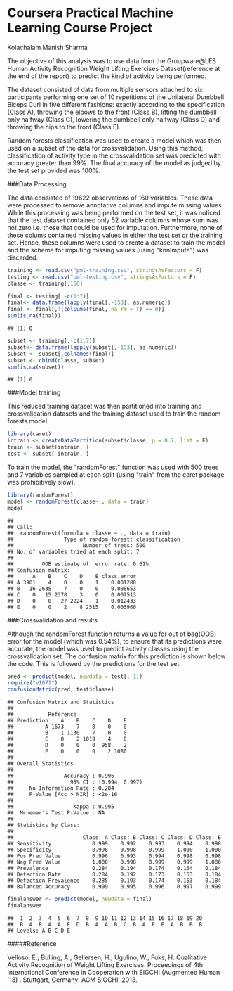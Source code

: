 # Coursera Practical Machine Learning Course Project
Kolachalam Manish Sharma  

The objective of this analysis was to use data from the Groupware@LES Human Activity Recognition Weight Lifting Exercises Dataset(reference at the end of the report) to predict the kind of activity being performed.        

The dataset consisted of data from multiple sensors attached to six participants performing one set of 10 repetitions of the Unilateral Dumbbell Biceps Curl in five different fashions: exactly according to the specification (Class A), throwing the elbows to the front (Class B), lifting the dumbbell only halfway (Class C), lowering the dumbbell only halfway (Class D) and throwing the hips to the front (Class E).       

Random forests classification was used to create a model which was then used on a subset of the data for crossvalidation. Using this method, classification of activity type in the crossvalidation set was predicted with accuracy greater than 99%. The final accuracy of the model as judged by the test set provided was 100%.     

###Data Processing

The data consisted of 19622 observations of 160 variables. These data were processed to remove annotative columns and impute missing values. While this processing was being performed on the test set, it was noticed that the test dataset contained only 52 variable columns whose sum was not zero i.e. those that could be used for imputation. Furthermore, none of these colums contained missing values in either the test set or the training set. Hence, these columns were used to create a dataset to train the model and the scheme for imputing missing values (using "knnImpute") was discarded. 


```r
training <- read.csv("pml-training.csv", stringsAsFactors = F)
testing <- read.csv("pml-testing.csv", stringsAsFactors = F)
classe <- training[,160]

final <- testing[,-c(1:7)]
final<- data.frame(lapply(final[,-153], as.numeric))
final <- final[,!(colSums(final, na.rm = T) == 0)]
sum(is.na(final))
```

```
## [1] 0
```

```r
subset <- training[,-c(1:7)]
subset<- data.frame(lapply(subset[,-153], as.numeric))
subset <- subset[,colnames(final)]
subset <- cbind(classe, subset)
sum(is.na(subset))
```

```
## [1] 0
```


###Model training

This reduced training dataset was then partitioned into training and crossvalidation datasets and the training dataset used to train the random forests model.


```r
library(caret)
intrain <- createDataPartition(subset$classe, p = 0.7, list = F)
train <- subset[intrain, ]
test <- subset[-intrain, ]
```

To train the model, the "randomForest" function was used with 500 trees and 7 variables sampled at each split (using "train" from the caret package was prohibitively slow).


```r
library(randomForest)
model <- randomForest(classe~., data = train)
model
```

```
## 
## Call:
##  randomForest(formula = classe ~ ., data = train) 
##                Type of random forest: classification
##                      Number of trees: 500
## No. of variables tried at each split: 7
## 
##         OOB estimate of  error rate: 0.61%
## Confusion matrix:
##      A    B    C    D    E class.error
## A 3901    4    0    0    1    0.001280
## B   16 2635    7    0    0    0.008653
## C    0   15 2378    3    0    0.007513
## D    0    0   27 2224    1    0.012433
## E    0    0    2    8 2515    0.003960
```

###Crossvalidation and results

Although the randomForest function returns a value for out of bag(OOB) error for the model (which was 0.54%), to ensure that its predictions were accurate, the model was used to predict activity classes using the crossvalidation set. The confusion matrix for this prediction is shown below the code. This is followed by the predictions for the test set.


```r
pred <- predict(model, newdata = test[,-1])
require("e1071")
confusionMatrix(pred, test$classe)
```

```
## Confusion Matrix and Statistics
## 
##           Reference
## Prediction    A    B    C    D    E
##          A 1673    7    0    0    0
##          B    1 1130    7    0    0
##          C    0    2 1019    4    0
##          D    0    0    0  958    2
##          E    0    0    0    2 1080
## 
## Overall Statistics
##                                         
##                Accuracy : 0.996         
##                  95% CI : (0.994, 0.997)
##     No Information Rate : 0.284         
##     P-Value [Acc > NIR] : <2e-16        
##                                         
##                   Kappa : 0.995         
##  Mcnemar's Test P-Value : NA            
## 
## Statistics by Class:
## 
##                      Class: A Class: B Class: C Class: D Class: E
## Sensitivity             0.999    0.992    0.993    0.994    0.998
## Specificity             0.998    0.998    0.999    1.000    1.000
## Pos Pred Value          0.996    0.993    0.994    0.998    0.998
## Neg Pred Value          1.000    0.998    0.999    0.999    1.000
## Prevalence              0.284    0.194    0.174    0.164    0.184
## Detection Rate          0.284    0.192    0.173    0.163    0.184
## Detection Prevalence    0.285    0.193    0.174    0.163    0.184
## Balanced Accuracy       0.999    0.995    0.996    0.997    0.999
```

```r
finalanswer <- predict(model, newdata = final)
finalanswer
```

```
##  1  2  3  4  5  6  7  8  9 10 11 12 13 14 15 16 17 18 19 20 
##  B  A  B  A  A  E  D  B  A  A  B  C  B  A  E  E  A  B  B  B 
## Levels: A B C D E
```

#####Reference

Velloso, E.; Bulling, A.; Gellersen, H.; Ugulino, W.; Fuks, H. Qualitative Activity Recognition of Weight Lifting Exercises. Proceedings of 4th International Conference in Cooperation with SIGCHI (Augmented Human '13) . Stuttgart, Germany: ACM SIGCHI, 2013.
